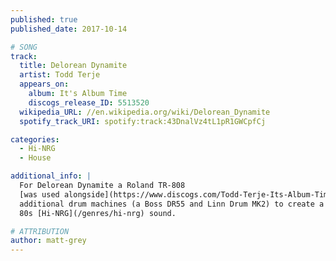 ```yaml
---
published: true
published_date: 2017-10-14

# SONG
track:
  title: Delorean Dynamite
  artist: Todd Terje
  appears_on:
    album: It's Album Time
    discogs_release_ID: 5513520
  wikipedia_URL: //en.wikipedia.org/wiki/Delorean_Dynamite
  spotify_track_URI: spotify:track:43DnalVz4tL1pR1GWCpfCj

categories:
  - Hi-NRG
  - House

additional_info: |
  For Delorean Dynamite a Roland TR-808
  [was used alongside](https://www.discogs.com/Todd-Terje-Its-Album-Time/release/5513520){:target="_blank"}
  additional drum machines (a Boss DR55 and Linn Drum MK2) to create a vintage
  80s [Hi-NRG](/genres/hi-nrg) sound.

# ATTRIBUTION
author: matt-grey
---
```

